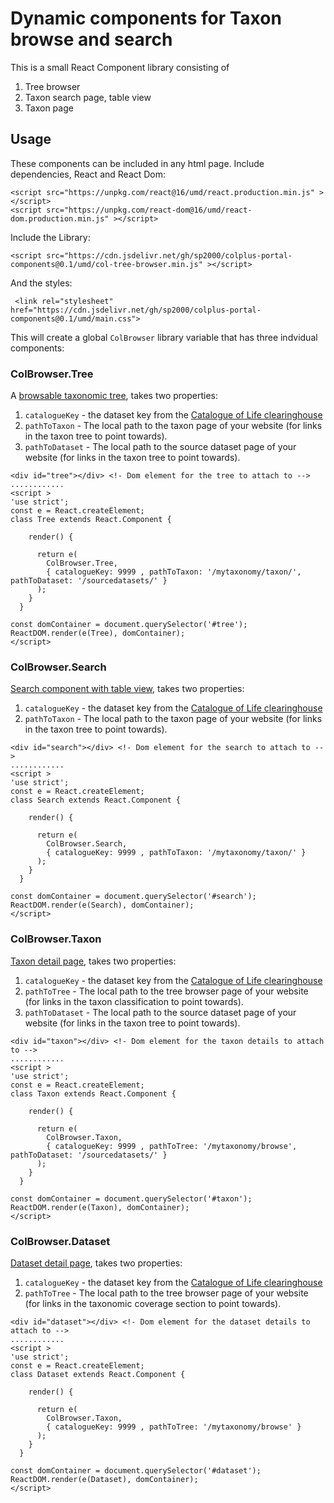 # Dynamic components for Taxon browse and search

This is a small React Component library consisting of

1. Tree browser
2. Taxon search page, table view
3. Taxon page


## Usage
These components can be included in any html page.
Include dependencies, React and React Dom:

````
<script src="https://unpkg.com/react@16/umd/react.production.min.js" ></script>
<script src="https://unpkg.com/react-dom@16/umd/react-dom.production.min.js" ></script>
````

Include the Library:

````
<script src="https://cdn.jsdelivr.net/gh/sp2000/colplus-portal-components@0.1/umd/col-tree-browser.min.js" ></script>
````

And the styles:

````
 <link rel="stylesheet" href="https://cdn.jsdelivr.net/gh/sp2000/colplus-portal-components@0.1/umd/main.css">
 ````

This will create a global `ColBrowser` library variable that has three indvidual components:


### ColBrowser.Tree
A [browsable taxonomic tree](https://www.dev.catalogue.life/data/browse.html), takes two properties: 
1. `catalogueKey` - the dataset key from the [Catalogue of Life clearinghouse](https://data.catalogue.life/) 
2. `pathToTaxon` - The local path to the taxon page of your website (for links in the taxon tree to point towards).
3. `pathToDataset` - The local path to the source dataset page of your website (for links in the taxon tree to point towards). 

````
<div id="tree"></div> <!- Dom element for the tree to attach to -->
............
<script >
'use strict';
const e = React.createElement;
class Tree extends React.Component {

    render() {
       
      return e(
        ColBrowser.Tree,
        { catalogueKey: 9999 , pathToTaxon: '/mytaxonomy/taxon/', pathToDataset: '/sourcedatasets/' }
      );
    }
  }

const domContainer = document.querySelector('#tree');
ReactDOM.render(e(Tree), domContainer);
</script>
````
### ColBrowser.Search
[Search component with table view](https://www.dev.catalogue.life/data/search.html), takes two properties: 
1. `catalogueKey` - the dataset key from the [Catalogue of Life clearinghouse](https://data.catalogue.life/)  
2. `pathToTaxon` - The local path to the taxon page of your website (for links in the taxon tree to point towards).

````
<div id="search"></div> <!- Dom element for the search to attach to -->
............
<script >
'use strict';
const e = React.createElement;
class Search extends React.Component {

    render() {
       
      return e(
        ColBrowser.Search,
        { catalogueKey: 9999 , pathToTaxon: '/mytaxonomy/taxon/' }
      );
    }
  }

const domContainer = document.querySelector('#search');
ReactDOM.render(e(Search), domContainer);
</script>
````

### ColBrowser.Taxon
[Taxon detail page](https://www.dev.catalogue.life/data/taxon/1981d777-6127-4ca5-b960-078fe254caef), takes two properties: 
1. `catalogueKey` - the dataset key from the [Catalogue of Life clearinghouse](https://data.catalogue.life/)  
2. `pathToTree` - The local path to the tree browser page of your website (for links in the taxon classification to point towards).
3. `pathToDataset` - The local path to the source dataset page of your website (for links in the taxon tree to point towards). 

````
<div id="taxon"></div> <!- Dom element for the taxon details to attach to -->
............
<script >
'use strict';
const e = React.createElement;
class Taxon extends React.Component {

    render() {
       
      return e(
        ColBrowser.Taxon,
        { catalogueKey: 9999 , pathToTree: '/mytaxonomy/browse', pathToDataset: '/sourcedatasets/' }
      );
    }
  }

const domContainer = document.querySelector('#taxon');
ReactDOM.render(e(Taxon), domContainer);
</script>
````

### ColBrowser.Dataset
[Dataset detail page](https://www.dev.catalogue.life/data/dataset/2073), takes two properties: 
1. `catalogueKey` - the dataset key from the [Catalogue of Life clearinghouse](https://data.catalogue.life/)  
2. `pathToTree` - The local path to the tree browser page of your website (for links in the taxonomic coverage section to point towards).

````
<div id="dataset"></div> <!- Dom element for the dataset details to attach to -->
............
<script >
'use strict';
const e = React.createElement;
class Dataset extends React.Component {

    render() {
       
      return e(
        ColBrowser.Taxon,
        { catalogueKey: 9999 , pathToTree: '/mytaxonomy/browse' }
      );
    }
  }

const domContainer = document.querySelector('#dataset');
ReactDOM.render(e(Dataset), domContainer);
</script>
````
